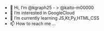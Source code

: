 - 👋 Hi, I’m @kgraph25 - > @kaito-m00000
- 👀 I’m interested in GoogleCloud
- 🌱 I’m currently learning JS,Kt,Py,HTML,CSS
- 📫 How to reach me ...

<!---
kaito-m00000/kaito-m00000 is a ✨ special ✨ repository because its `README.md` (this file) appears on your GitHub profile.
You can click the Preview link to take a look at your changes.
--->
